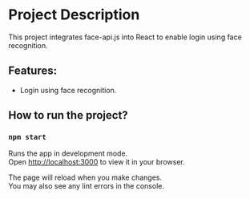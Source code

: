 # Project Description

This project integrates face-api.js into React to enable login using face recognition.

## Features:
- Login using face recognition.

## How to run the project?

### `npm start`

Runs the app in development mode.  
Open [http://localhost:3000](http://localhost:3000) to view it in your browser.

The page will reload when you make changes.  
You may also see any lint errors in the console.
